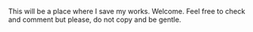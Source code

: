 This will be a place where I save my works.
Welcome. Feel free to check and comment but please, do not copy and be gentle.
